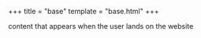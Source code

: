 +++
title = "base"
template = "base.html"
+++

content that appears when the user lands on the website
